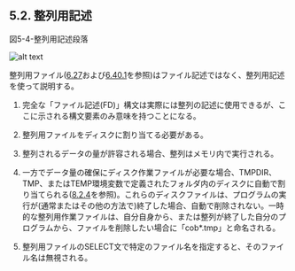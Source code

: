 ## 5.2. 整列用記述

図5-4-整列用記述段落

![alt text](Image/5-4.png)


整列用ファイル([6.27](6-27.md)および[6.40.1](6-40-1.md)を参照)はファイル記述ではなく、整列用記述を使って説明する。

1. 完全な「ファイル記述(FD)」構文は実際には整列の記述に使用できるが、ここに示される構文要素のみ意味を持つことになる。

2. 整列用ファイルをディスクに割り当てる必要がある。

3. 整列されるデータの量が許容される場合、整列はメモリ内で実行される。

4. 一方でデータ量の確保にディスク作業ファイルが必要な場合、TMPDIR、TMP、またはTEMP環境変数で定義されたフォルダ内のディスクに自動で割り当てられる([8.2.4](8-2-4.md)を参照)。これらのディスクファイルは、プログラムの実行が(通常またはその他の方法で)終了した場合、自動で削除されない。一時的な整列用作業ファイルは、自分自身から、または整列が終了した自分のプログラムから、ファイルを削除したい場合に「cob*.tmp」と命名される。

5. 整列用ファイルのSELECT文で特定のファイル名を指定すると、そのファイル名は無視される。
